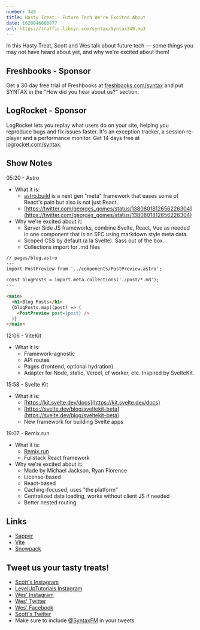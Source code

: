 ```yaml
---
number: 349
title: Hasty Treat - Future Tech We're Excited About
date: 1620046800877
url: https://traffic.libsyn.com/syntax/Syntax349.mp3
---
```


In this Hasty Treat, Scott and Wes talk about future tech — some things you may not have heard about yet, and why we're excited about them!

## Freshbooks - Sponsor
Get a 30 day free trial of Freshbooks at [freshbooks.com/syntax](https://freshbooks.com/syntax) and put SYNTAX in the "How did you hear about us?" section.

## LogRocket - Sponsor
LogRocket lets you replay what users do on your site, helping you reproduce bugs and fix issues faster. It's an exception tracker, a session re-player and a performance monitor. Get 14 days free at [logrocket.com/syntax](https://logrocket.com/syntax).

## Show Notes
05:20 - Astro
* What it is:
  * [astro.build](http://astro.build) is a next gen "meta" framework that eases some of React's pain but also is not just React.
  * [https://twitter.com/georges_gomes/status/1380801812656226304](https://twitter.com/georges_gomes/status/1380801812656226304)
* Why we're excited about it:
  * Server Side JS frameworks, combine Svelte, React, Vue as needed in one component that is an SFC using markdown style meta data.
  * Scoped CSS by default (a la Svelte). Sass out of the box.
  * Collections import for .md files

```html
// pages/blog.astro
---
import PostPreview from '../components/PostPreview.astro';

const blogPosts = import.meta.collections('./post/*.md');
---

<main>
  <h1>Blog Posts</h1>
  {blogPosts.map((post) => (
    <PostPreview post={post} />
  )}
</main>
```

12:06 - ViteKit
* What it is:
  * Framework-agnostic
  * API routes
  * Pages (frontend, optional hydration)
  * Adapter for Node, static, Vercel, cf worker, etc. Inspired by SvelteKit.

15:58 - Svelte Kit
* What it is:
  * [https://kit.svelte.dev/docs](https://kit.svelte.dev/docs)
  * [https://svelte.dev/blog/sveltekit-beta](https://svelte.dev/blog/sveltekit-beta)
  * New framework for building Svelte apps

19:07 - Remix.run
* What it is:
  * [Remix.run](https://remix.run/)
  * Fullstack React framework
* Why we're excited about it:
  * Made by Michael Jackson, Ryan Florence
  * License-based
  * React-based
  * Caching-focused, uses "the platform"
  * Centralized data loading, works without client JS if needed
  * Better nested routing

## Links
* [Sapper](https://sapper.svelte.dev/)
* [Vite](https://vitejs.dev/)
* [Snowpack](https://www.snowpack.dev/)

## Tweet us your tasty treats!
* [Scott's Instagram](https://www.instagram.com/stolinski/)
* [LevelUpTutorials Instagram](https://www.instagram.com/LevelUpTutorials/)
* [Wes' Instagram](https://www.instagram.com/wesbos/)
* [Wes' Twitter](https://twitter.com/wesbos)
* [Wes' Facebook](https://www.facebook.com/wesbos.developer)
* [Scott's Twitter](https://twitter.com/stolinski)
* Make sure to include [@SyntaxFM](https://twitter.com/SyntaxFM) in your tweets
